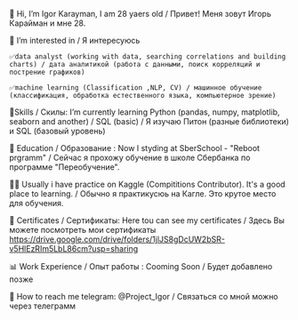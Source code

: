 👋 Hi, I’m Igor Karayman, I am 28 yaers old / Привет! Меня зовут Игорь Карайман и мне 28.

👀 I’m interested in / Я интересуюсь
               
	✅data analyst (working with data, searching correlations and building charts) / дата аналитикой (работа с данными, поиск корреляций и пострение графиков)
              
	✅machine learning (Classification ,NLP, CV) / машинное обучение (классификация, обработка естественного языка, компьютерное зрение)


🌱Skills / Скилы: 
I’m currently learning Python (pandas, numpy, matplotlib, seaborn and another) / SQL (basic) / Я изучаю Питон (разные библиотеки) и SQL (базовый уровень)


👔 Education / Образование :
Now I styding at SberSchool - "Reboot prgramm" / Сейчас я прохожу обучение в школе Сбербанка по программе "Переобучение".

🐱‍👤 Usually i have practice on Kaggle (Compititions Contributor). It's a good place to learning. / Обычно я практикусюь на Кагле. Это крутое место для обучения.

🥇 Certificates / Сертификаты:
    Here tou can see my certificates / Здесь Вы можете посмотреть мои сертификаты
      https://drive.google.com/drive/folders/1jlJS8gDcUW2bSR-v5HlEzRIm5LbL86cm?usp=sharing

📊 Work Experience / Опыт работы :
	Cooming Soon / Будет добавлено позже

🚀 How to reach me telegram: @Project_Igor / Связаться со мной можно через телеграмм

<!---
IKAR42/IKAR42 is a ✨ special ✨ repository because its `README.md` (this file) appears on your GitHub profile.
You can click the Preview link to take a look at your changes.
--->
